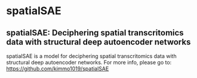 # spatialSAE

## spatialSAE: Deciphering spatial transcritomics data with structural deep autoencoder networks


spatialSAE is a model for deciphering spatial transcritomics data with structural deep autoencoder networks.
For more info, please go to: 
https://github.com/kimmo1019/spatialSAE